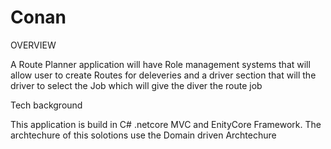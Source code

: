 # Conan

OVERVIEW

A Route Planner application will have Role management systems that will allow user to create Routes for deleveries and a driver section that will the driver to select the Job which will give the diver the route job

Tech background 

This application is build in C# .netcore MVC and EnityCore Framework. 
The archtechure of this solotions use the Domain driven Archtechure 


